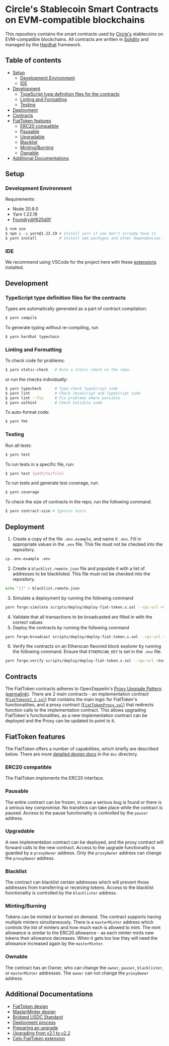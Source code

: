 <!-- prettier-ignore-start -->
<!-- omit in toc -->
# Circle's Stablecoin Smart Contracts on EVM-compatible blockchains
<!-- prettier-ignore-end -->

This repository contains the smart contracts used by
[Circle's](https://www.circle.com/) stablecoins on EVM-compatible blockchains.
All contracts are written in [Solidity](https://soliditylang.org/) and managed
by the [Hardhat](https://hardhat.org/) framework.

<!-- prettier-ignore-start -->
<!-- omit in toc -->
## Table of contents
<!-- prettier-ignore-end -->

- [Setup](#setup)
  - [Development Environment](#development-environment)
  - [IDE](#ide)
- [Development](#development)
  - [TypeScript type definition files for the contracts](#typescript-type-definition-files-for-the-contracts)
  - [Linting and Formatting](#linting-and-formatting)
  - [Testing](#testing)
- [Deployment](#deployment)
- [Contracts](#contracts)
- [FiatToken features](#fiattoken-features)
  - [ERC20 compatible](#erc20-compatible)
  - [Pausable](#pausable)
  - [Upgradable](#upgradable)
  - [Blacklist](#blacklist)
  - [Minting/Burning](#mintingburning)
  - [Ownable](#ownable)
- [Additional Documentations](#additional-documentations)

## Setup

### Development Environment

Requirements:

- Node 20.9.0
- Yarn 1.22.19
- [Foundry@f625d0f](https://github.com/foundry-rs/foundry/releases/tag/nightly-f625d0fa7c51e65b4bf1e8f7931cd1c6e2e285e9)

```sh
$ nvm use
$ npm i -g yarn@1.22.19 # Install yarn if you don't already have it
$ yarn install          # Install npm packages and other dependencies listed in setup.sh
```

### IDE

We recommend using VSCode for the project here with these
[extensions](./.vscode/extensions.json) installed.

## Development

### TypeScript type definition files for the contracts

Types are automatically generated as a part of contract compilation:

```sh
$ yarn compile
```

To generate typing without re-compiling, run

```sh
$ yarn hardhat typechain
```

### Linting and Formatting

To check code for problems:

```sh
$ yarn static-check   # Runs a static check on the repo.
```

or run the checks individually:

```sh
$ yarn typecheck      # Type-check TypeScript code
$ yarn lint           # Check JavaScript and TypeScript code
$ yarn lint --fix     # Fix problems where possible
$ yarn solhint        # Check Solidity code
```

To auto-format code:

```sh
$ yarn fmt
```

### Testing

Run all tests:

```sh
$ yarn test
```

To run tests in a specific file, run:

```sh
$ yarn test [path/to/file]
```

To run tests and generate test coverage, run:

```sh
$ yarn coverage
```

To check the size of contracts in the repo, run the following command.

```sh
$ yarn contract-size # Ignores tests
```

## Deployment

1. Create a copy of the file `.env.example`, and name it `.env`. Fill in
   appropriate values in the `.env` file. This file must not be checked into the
   repository.

```sh
cp .env.example .env
```

2. Create a `blacklist.remote.json` file and populate it with a list of
   addresses to be blacklisted. This file must not be checked into the
   repository.

```sh
echo "[]" > blacklist.remote.json
```

3. Simulate a deployment by running the following command

```sh
yarn forge:simulate scripts/deploy/deploy-fiat-token.s.sol --rpc-url <testnet OR mainnet>
```

4. Validate that all transactions to be broadcasted are filled in with the
   correct values
5. Deploy the contracts by running the following command

```sh
yarn forge:broadcast scripts/deploy/deploy-fiat-token.s.sol --rpc-url <testnet OR mainnet>
```

6. Verify the contracts on an Etherscan flavored block explorer by running the
   following command. Ensure that `ETHERSCAN_KEY` is set in the `.env` file.

```sh
yarn forge:verify scripts/deploy/deploy-fiat-token.s.sol --rpc-url <testnet OR mainnet>
```

## Contracts

The FiatToken contracts adheres to OpenZeppelin's
[Proxy Upgrade Pattern](https://docs.openzeppelin.com/upgrades-plugins/1.x/proxies)
([permalink](https://github.com/OpenZeppelin/openzeppelin-upgrades/blob/65cf285bd36af24570186ca6409341540c67238a/docs/modules/ROOT/pages/proxies.adoc#L1)).
There are 2 main contracts - an implementation contract
([`FiatTokenV2_2.sol`](./contracts/v2/FiatTokenV2_2.sol)) that contains the main
logic for FiatToken's functionalities, and a proxy contract
([`FiatTokenProxy.sol`](./contracts/v1/FiatTokenProxy.sol)) that redirects
function calls to the implementation contract. This allows upgrading FiatToken's
functionalities, as a new implementation contract can be deployed and the Proxy
can be updated to point to it.

## FiatToken features

The FiatToken offers a number of capabilities, which briefly are described
below. There are more [detailed design docs](./doc/tokendesign.md) in the `doc`
directory.

### ERC20 compatible

The FiatToken implements the ERC20 interface.

### Pausable

The entire contract can be frozen, in case a serious bug is found or there is a
serious key compromise. No transfers can take place while the contract is
paused. Access to the pause functionality is controlled by the `pauser` address.

### Upgradable

A new implementation contract can be deployed, and the proxy contract will
forward calls to the new contract. Access to the upgrade functionality is
guarded by a `proxyOwner` address. Only the `proxyOwner` address can change the
`proxyOwner` address.

### Blacklist

The contract can blacklist certain addresses which will prevent those addresses
from transferring or receiving tokens. Access to the blacklist functionality is
controlled by the `blacklister` address.

### Minting/Burning

Tokens can be minted or burned on demand. The contract supports having multiple
minters simultaneously. There is a `masterMinter` address which controls the
list of minters and how much each is allowed to mint. The mint allowance is
similar to the ERC20 allowance - as each minter mints new tokens their allowance
decreases. When it gets too low they will need the allowance increased again by
the `masterMinter`.

### Ownable

The contract has an Owner, who can change the `owner`, `pauser`, `blacklister`,
or `masterMinter` addresses. The `owner` can not change the `proxyOwner`
address.

## Additional Documentations

- [FiatToken design](./doc/tokendesign.md)
- [MasterMinter design](./doc/masterminter.md)
- [Bridged USDC Standard](./doc/bridged_USDC_standard.md)
- [Deployment process](./doc/deployment.md)
- [Preparing an upgrade](./doc/upgrade.md)
- [Upgrading from v2.1 to v2.2](./doc/v2.2_upgrade.md)
- [Celo FiatToken extension](./doc/celo.md)

